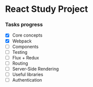 # React Study Project

### Tasks progress

- [x] Core concepts
- [x] Webpack
- [ ] Components
- [ ] Testing
- [ ] Flux + Redux
- [ ] Routing
- [ ] Server-Side Rendering
- [ ] Useful libraries
- [ ] Authentication